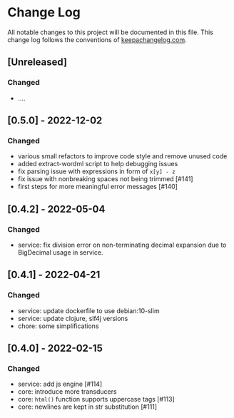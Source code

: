 # Change Log
All notable changes to this project will be documented in this file. This change log follows the conventions of [keepachangelog.com](http://keepachangelog.com/).

## [Unreleased]
### Changed
- ....

## [0.5.0] - 2022-12-02
### Changed
- various small refactors to improve code style and remove unused code
- added extract-wordml script to help debugging issues
- fix parsing issue with expressions in form of `x[y] - z`
- fix issue with nonbreaking spaces not being trimmed [#141]
- first steps for more meaningful error messages [#140]

## [0.4.2] - 2022-05-04
### Changed
- service: fix division error on non-terminating decimal expansion due to BigDecimal usage in service.

## [0.4.1] - 2022-04-21
### Changed
- service: update dockerfile to use debian:10-slim
- service: update clojure, slf4j versions
- chore: some simplifications

## [0.4.0] - 2022-02-15
### Changed
- service: add js engine [#114]
- core: introduce more transducers
- core: `html()` function supports uppercase tags [#113]
- core: newlines are kept in str substitution [#111]
